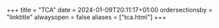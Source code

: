 +++
title = "TCA"
date = 2024-01-09T20:11:17+01:00
ordersectionsby = "linktitle"
alwaysopen = false
aliases = ["tca.html"]
+++
